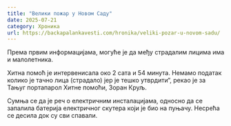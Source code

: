 ```yaml
---
title: "Велики пожар у Новом Саду"
date: 2025-07-21
category: Хроника
url: https://backapalankavesti.com/hronika/veliki-pozar-u-novom-sadu/
---
```


Према првим информацијама, могуће је да међу страдалим лицима има и малолетника.

Хитна помоћ је интервенисала око 2 сата и 54 минута. Немамо податак колико је тачно лица (страдало) јер је тешко утврдити“, рекао је за Тањуг портапарол Хитне помоћи, Зоран Круљ.

Сумња се да је реч о електричним инсталацијама, односно да се запалила батерија електричног скутера који је био на пуњачу. Несрећа се десила док су сви спавали.
